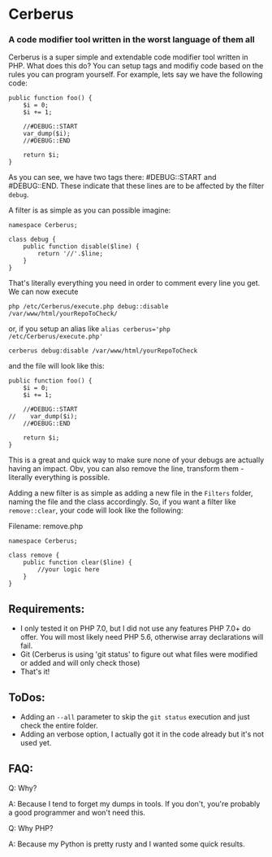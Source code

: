 Cerberus
==========

### A code modifier tool written in the worst language of them all

Cerberus is a super simple and extendable code modifier tool written in PHP. What does this do? You can setup tags and modifiy code based on the rules you can program yourself. For example, lets say we have the following code:

```
public function foo() {
    $i = 0;
    $i += 1;

    //#DEBUG::START
    var_dump($i);
    //#DEBUG::END

    return $i;
}
```

As you can see, we have two tags there: #DEBUG::START and #DEBUG::END. These indicate that these lines are to be affected by the filter `debug`.

A filter is as simple as you can possible imagine:

```
namespace Cerberus;

class debug {
    public function disable($line) {
        return '//'.$line;
    }
}
```

That's literally everything you need in order to comment every line you get. We can now execute

`php /etc/Cerberus/execute.php debug::disable /var/www/html/yourRepoToCheck/`

or, if you setup an alias like `alias cerberus='php /etc/Cerberus/execute.php'`

`cerberus debug:disable /var/www/html/yourRepoToCheck`

and the file will look like this:

```
public function foo() {
    $i = 0;
    $i += 1;

    //#DEBUG::START
//    var_dump($i);
    //#DEBUG::END

    return $i;
}
```

This is a great and quick way to make sure none of your debugs are actually having an impact. Obv, you can also remove the line, transform them - literally everything is possible.

Adding a new filter is as simple as adding a new file in the `Filters` folder, naming the file and the class accordingly. So, if you want a filter like `remove::clear`, your code will look like the following:

Filename: remove.php
```
namespace Cerberus;

class remove {
    public function clear($line) {
        //your logic here
    }
}
```

## Requirements:
 - I only tested it on PHP 7.0, but I did not use any features PHP 7.0+ do offer. You will most likely need PHP 5.6, otherwise array declarations will fail.
 - Git (Cerberus is using 'git status' to figure out what files were modified or added and will only check those)
 - That's it!

## ToDos:

- Adding an `--all` parameter to skip the `git status` execution and just check the entire folder.
- Adding an verbose option, I actually got it in the code already but it's not used yet.

## FAQ:
Q: Why?

A: Because I tend to forget my dumps in tools. If you don't, you're probably a good programmer and won't need this.

Q: Why PHP?

A: Because my Python is pretty rusty and I wanted some quick results.